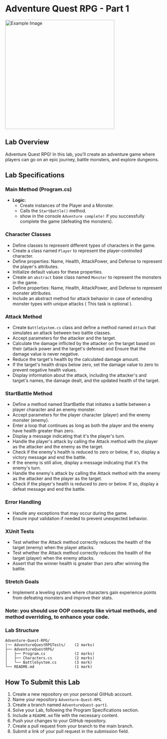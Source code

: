 # Adventure Quest RPG - Part 1
<img src="https://media.moddb.com/cache/images/games/1/22/21736/thumb_620x2000/TUKLEG_DROP.gif" alt="Example Image" width="350"/>


## Lab Overview
Adventure Quest RPG! In this lab, you'll create an adventure game where players can go on an epic journey, battle monsters, and explore dungeons.

## Lab Specifications

### Main Method (Program.cs)
- **Logic:**
  - Create instances of the Player and a Monster.
  - Calls the `StartBattle()` method.
  - show in the console `Adventure complete!` if you successfully complete the game (defeating the monsters).

### Character Classes
- Define classes to represent different types of characters in the game.
- Create a class named `Player` to represent the player-controlled character.
- Define properties: Name, Health, AttackPower, and Defense to represent the player's attributes.
- Initialize default values for these properties.
- Create an `abstract` base class named `Monster` to represent the monsters in the game.
- Define properties: Name, Health, AttackPower, and Defense to represent monster attributes.
- Include an abstract method for attack behavior in case of extending monster types with unique attacks ( This task is optional ).

### Attack Method
- Create `BattleSystem.cs` class and define a method named `Attack` that simulates an attack between two battle classes.
- Accept parameters for the attacker and the target.
- Calculate the damage inflicted by the attacker on the target based on their (attack power and the target's defense) and Ensure that the damage value is never negative.
- Reduce the target's health by the calculated damage amount.
- If the target's health drops below zero, set the damage value to zero to prevent negative health values.
- Display information about the attack, including the attacker's and target's names, the damage dealt, and the updated health of the target.

### StartBattle Method
- Define a method named StartBattle that initiates a battle between a player character and an enemy monster.
- Accept parameters for the player character (player) and the enemy monster (enemy).
- Enter a loop that continues as long as both the player and the enemy have health greater than zero.
- Display a message indicating that it's the player's turn.
- Handle the player's attack by calling the Attack method with the player as the attacker and the enemy as the target.
- Check if the enemy's health is reduced to zero or below, If so, display a victory message and end the battle.
- If the enemy is still alive, display a message indicating that it's the enemy's turn.
- Handle the enemy's attack by calling the Attack method with the enemy as the attacker and the player as the target.
- Check if the player's health is reduced to zero or below. If so, display a defeat message and end the battle.

### Error Handling 
- Handle any exceptions that may occur during the game.
- Ensure input validation if needed to prevent unexpected behavior.

### XUnit Tests
- Test whether the Attack method correctly reduces the health of the target (enemy) when the player attacks.
- Test whether the Attack method correctly reduces the health of the target (player) when the enemy attacks.
- Assert that the winner health is greater than zero after winning the battle.

### Stretch Goals
- Implement a leveling system where characters gain experience points from defeating monsters and improve their stats.

### Note: you should use OOP concepts like virtual methods, and method overriding, to enhance your code.

### Lab Structure
```
Adventure-Quest-RPG/
|── AdventureQuestRPGTests/    (2 marks)
├── AdventureQuestRPG/
│   ├── Program.cs             (2 marks)
│   ├── Characters.cs          (2 marks)
│   └── BattleSystem.cs        (3 mark)
└── README.md                  (1 mark)

```

## How To Submit this Lab
1. Create a new repository on your personal GitHub account.
2. Name your repository `Adventure-Quest-RPG`.
3. Create a branch named `AdventureQuest-part1`.
4. Solve your Lab, following the Program Specifications section.
5. Include a `README.md` file with the necessary content.
6. Push your changes to your GitHub repository.
7. Create a pull request from your branch to the main branch.
8. Submit a link of your pull request in the submission field.
